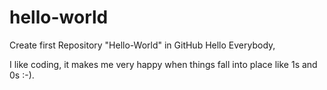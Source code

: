# hello-world
Create first Repository "Hello-World" in GitHub
Hello Everybody,

I like coding, it makes me very happy when things fall into place like 1s and 0s :-).
